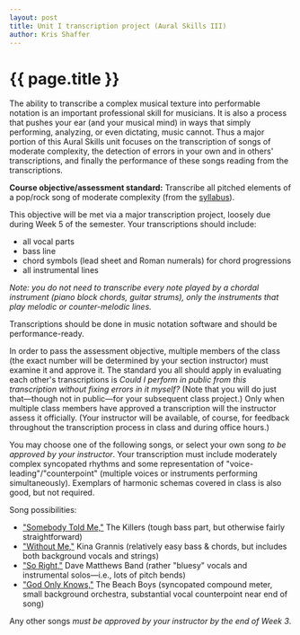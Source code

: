 ```yaml
---
layout: post
title: Unit I transcription project (Aural Skills III)
author: Kris Shaffer
---
```


# {{ page.title }} #

The ability to transcribe a complex musical texture into performable notation is an important professional skill for musicians. It is also a process that pushes your ear (and your musical mind) in ways that simply performing, analyzing, or even dictating, music cannot. Thus a major portion of this Aural Skills unit focuses on the transcription of songs of moderate complexity, the detection of errors in your own and in others' transcriptions, and finally the performance of these songs reading from the transcriptions.

**Course objective/assessment standard:** Transcribe all pitched elements of a pop/rock song of moderate complexity (from the [syllabus](auralskills3.html)). 

This objective will be met via a major transcription project, loosely due during Week 5 of the semester. Your transcriptions should include:

- all vocal parts  
- bass line  
- chord symbols (lead sheet and Roman numerals) for chord progressions  
- all instrumental lines

*Note: you do not need to transcribe every note played by a chordal instrument (piano block chords, guitar strums), only the instruments that play melodic or counter-melodic lines.*

Transcriptions should be done in music notation software and should be performance-ready. 

In order to pass the assessment objective, multiple members of the class (the exact number will be determined by your section instructor) must examine it and approve it. The standard you all should apply in evaluating each other's transcriptions is *Could I perform in public from this transcription without fixing errors in it myself?* (Note that you will do just that—though not in public—for your subsequent class project.) Only when multiple class members have approved a transcription will the instructor assess it officially. (Your instructor will be available, of course, for feedback throughout the transcription process in class and during office hours.)

You may choose one of the following songs, or select your own song *to be approved by your instructor*. Your transcription must include moderately complex syncopated rhythms and some representation of "voice-leading"/"counterpoint" (multiple voices or instruments performing simultaneously). Exemplars of harmonic schemas covered in class is also good, but not required.

Song possibilities:

- ["Somebody Told Me,"](http://open.spotify.com/track/7HGTkn2aX7MNdKs7nV2xBt) The Killers (tough bass part, but otherwise fairly straightforward)  
- ["Without Me,"](http://open.spotify.com/track/0dANBArhOxOMg86yF1yqNQ) Kina Grannis (relatively easy bass & chords, but includes both background vocals and strings)  
- ["So Right,"](http://open.spotify.com/track/2mb0QZ1XtxUB82ziBCVtNY) Dave Matthews Band (rather "bluesy" vocals and instrumental solos—i.e., lots of pitch bends)  
- ["God Only Knows,"](http://open.spotify.com/track/6iGU74CwXuT4XVepjc9Emf) The Beach Boys (syncopated compound meter, small background orchestra, substantial vocal counterpoint near end of song)

Any other songs *must be approved by your instructor by the end of Week 3*.